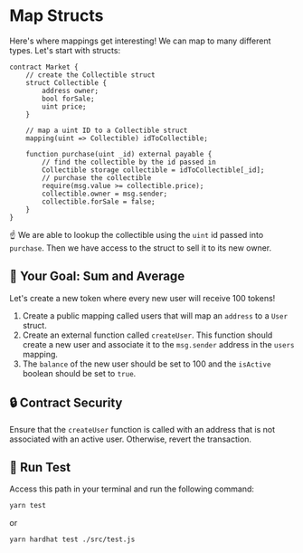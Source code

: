 # Map Structs

Here's where mappings get interesting! We can map to many different types. Let's start with structs:

```solidity
contract Market {
    // create the Collectible struct
    struct Collectible {
        address owner;
        bool forSale;
        uint price;
    }

    // map a uint ID to a Collectible struct
    mapping(uint => Collectible) idToCollectible;

    function purchase(uint _id) external payable {
        // find the collectible by the id passed in
        Collectible storage collectible = idToCollectible[_id];
        // purchase the collectible
        require(msg.value >= collectible.price);
        collectible.owner = msg.sender;
        collectible.forSale = false;
    }
}
```

☝️ We are able to lookup the collectible using the `uint` id passed into `purchase`. Then we have access to the struct to sell it to its new owner.

## 🏁 Your Goal: Sum and Average

Let's create a new token where every new user will receive 100 tokens!

1. Create a public mapping called users that will map an `address` to a `User` struct.
2. Create an external function called `createUser`. This function should create a new user and associate it to the `msg.sender` address in the `users` mapping.
3. The `balance` of the new user should be set to 100 and the `isActive` boolean should be set to `true`.

## 🔒 Contract Security
Ensure that the `createUser` function is called with an address that is not associated with an active user. Otherwise, revert the transaction.

## 🧪 Run Test
Access this path in your terminal and run the following command:

```bash
yarn test
```
or

```bash
yarn hardhat test ./src/test.js
```